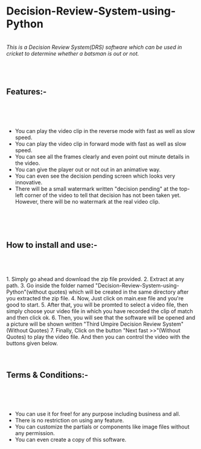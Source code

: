 # Decision-Review-System-using-Python

<br><i>This is a Decision Review System(DRS) software which can be used in cricket to determine whether a batsman is out or not.</i></br>
<br></br>
<br><h2><b>Features:-</b></h2></br>
<br></br>
<ul>
<li> You can play the video clip in the reverse mode with fast as well as slow speed.
<li> You can play the video clip in forward mode with fast as well as slow speed.
<li> You can see all the frames clearly and even point out minute details in the video.
<li> You can give the player out or not out in an animative way.
<li> You can even see the decision pending screen which looks very innovative.
<li> There will be a small watermark written "decision pending" at the top-left corner of the video to tell that decision has not been taken yet. However, there will be no watermark at the real video clip.
</ul>
<br></br>
<br><h2><b>How to install and use:-</b></h2></br>
<br></br>
1. Simply go ahead and download the zip file provided.
2. Extract at any path.
3. Go inside the folder named "Decision-Review-System-using-Python"(without quotes) which will be created in the same directory after you extracted the zip file.
4. Now, Just click on main.exe file and you're good to start.
5. After that, you will be promted to select a video file, then simply choose your video file in which you have recorded the clip of match and then click ok.
6. Then, you will see that the software will be opened and a picture will be shown written "Third Umpire Decision Review System"(Without Quotes)
7. Finally, Click on the button "Next fast >>"(Without Quotes) to play the video file. And then you can control the video with the buttons given below.
<br></br>
<br><h2><b>Terms & Conditions:-</b></h2></br>
<br></br>
<ul>
<li> You can use it for free! for any purpose including business and all.
<li> There is no restriction on using any feature.
<li> You can customize the partials or components like image files without any permission.
<li> You can even create a copy of this software.
</ul>
